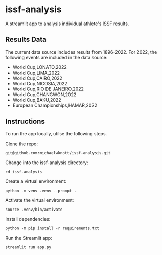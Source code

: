 # issf-analysis
A streamlit app to analysis individual athlete's ISSF results.

## Results Data
The current data source includes results from 1896-2022. For 2022, the following events are included in the data source:
+ World Cup,LONATO,2022
+ World Cup,LIMA,2022
+ World Cup,CAIRO,2022
+ World Cup,NICOSIA,2022
+ World Cup,RIO DE JANEIRO,2022
+ World Cup,CHANGWON,2022
+ World Cup,BAKU,2022
+ European Championships,HAMAR,2022

## Instructions
To run the app locally, utilse the following steps.

Clone the repo:

`git@github.com:michaelwknott/issf-analysis.git`

Change into the issf-analysis directory:

`cd issf-analysis`

Create a virtual environment:

`python -m venv .venv --prompt .`

Activate the virtual environment:

`source .venv/bin/activate`

Install dependencies:

`python -m pip install -r requirements.txt`

Run the Streamlit app:

`streamlit run app.py`
